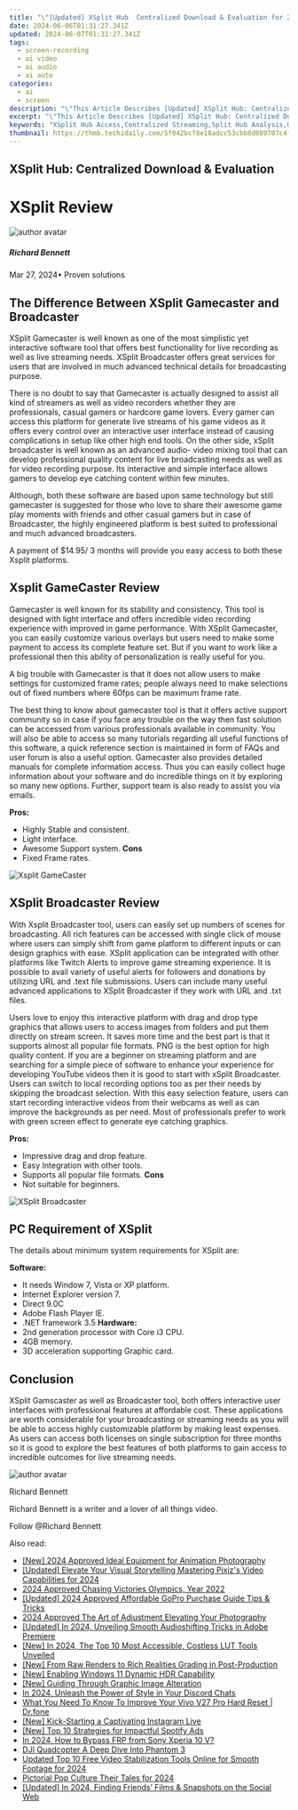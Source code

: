 ```yaml
---
title: "\"[Updated] XSplit Hub  Centralized Download & Evaluation for 2024\""
date: 2024-06-06T01:31:27.341Z
updated: 2024-06-07T01:31:27.341Z
tags: 
  - screen-recording
  - ai video
  - ai audio
  - ai auto
categories: 
  - ai
  - screen
description: "\"This Article Describes [Updated] XSplit Hub: Centralized Download & Evaluation for 2024\""
excerpt: "\"This Article Describes [Updated] XSplit Hub: Centralized Download & Evaluation for 2024\""
keywords: "XSplit Hub Access,Centralized Streaming,Split Hub Analysis,Unified Media Server,Shared File Upload,Hub for Data Assessment,Evaluate XSplit Source"
thumbnail: https://thmb.techidaily.com/5f042bcf8e18adcc53cbb8d889707c4f827028b312f2b21172b0735c2d2d47e0.jpeg
---
```


## XSplit Hub: Centralized Download & Evaluation

# XSplit Review

![author avatar](https://images.wondershare.com/filmora/article-images/richard-bennett.jpg)

##### Richard Bennett

 Mar 27, 2024• Proven solutions

## The Difference Between XSplit Gamecaster and Broadcaster

 XSplit Gamecaster is well known as one of the most simplistic yet interactive software tool that offers best functionality for live recording as well as live streaming needs. XSplit Broadcaster offers great services for users that are involved in much advanced technical details for broadcasting purpose.

 There is no doubt to say that Gamecaster is actually designed to assist all kind of streamers as well as video recorders whether they are professionals, casual gamers or hardcore game lovers. Every gamer can access this platform for generate live streams of his game videos as it offers every control over an interactive user interface instead of causing complications in setup like other high end tools. On the other side, xSplit broadcaster is well known as an advanced audio- video mixing tool that can develop professional quality content for live broadcasting needs as well as for video recording purpose. Its interactive and simple interface allows gamers to develop eye catching content within few minutes.

 Although, both these software are based upon same technology but still gamecaster is suggested for those who love to share their awesome game play moments with friends and other casual gamers but in case of Broadcaster, the highly engineered platform is best suited to professional and much advanced broadcasters.

 A payment of $14.95/ 3 months will provide you easy access to both these Xsplit platforms.

## Xsplit GameCaster Review

 Gamecaster is well known for its stability and consistency. This tool is designed with light interface and offers incredible video recording experience with improved in game performance. With XSplit Gamecaster, you can easily customize various overlays but users need to make some payment to access its complete feature set. But if you want to work like a professional then this ability of personalization is really useful for you.

 A big trouble with Gamecaster is that it does not allow users to make settings for customized frame rates; people always need to make selections out of fixed numbers where 60fps can be maximum frame rate.

 The best thing to know about gamecaster tool is that it offers active support community so in case if you face any trouble on the way then fast solution can be accessed from various professionals available in community. You will also be able to access so many tutorials regarding all useful functions of this software, a quick reference section is maintained in form of FAQs and user forum is also a useful option. Gamecaster also provides detailed manuals for complete information access. Thus you can easily collect huge information about your software and do incredible things on it by exploring so many new options. Further, support team is also ready to assist you via emails.

**Pros:**

* Highly Stable and consistent.
* Light interface.
* Awesome Support system.
**Cons**
* Fixed Frame rates.

![Xsplit GameCaster ](https://images.wondershare.com/filmora/article-images/xsplit-gamecaster.jpg)

## XSplit Broadcaster Review

 With Xsplit Broadcaster tool, users can easily set up numbers of scenes for broadcasting. All rich features can be accessed with single click of mouse where users can simply shift from game platform to different inputs or can design graphics with ease. XSplit application can be integrated with other platforms like Twitch Alerts to improve game streaming experience. It is possible to avail variety of useful alerts for followers and donations by utilizing URL and .text file submissions. Users can include many useful advanced applications to XSplit Broadcaster if they work with URL and .txt files.

 Users love to enjoy this interactive platform with drag and drop type graphics that allows users to access images from folders and put them directly on stream screen. It saves more time and the best part is that it supports almost all popular file formats. PNG is the best option for high quality content. If you are a beginner on streaming platform and are searching for a simple piece of software to enhance your experience for developing YouTube videos then it is good to start with xSplit Broadcaster. Users can switch to local recording options too as per their needs by skipping the broadcast selection. With this easy selection feature, users can start recording interactive videos from their webcams as well as can improve the backgrounds as per need. Most of professionals prefer to work with green screen effect to generate eye catching graphics.

**Pros:**

* Impressive drag and drop feature.
* Easy Integration with other tools.
* Supports all popular file formats.
**Cons**
* Not suitable for beginners.

![XSplit Broadcaster ](https://images.wondershare.com/filmora/article-images/xsplit.jpg)

## PC Requirement of XSplit

 The details about minimum system requirements for XSplit are:

**Software:**

* It needs Window 7, Vista or XP platform.
* Internet Explorer version 7.
* Direct 9.0C
* Adobe Flash Player IE.
* .NET framework 3.5
**Hardware:**
* 2nd generation processor with Core i3 CPU.
* 4GB memory.
* 3D acceleration supporting Graphic card.

## Conclusion

 XSplit Gamscaster as well as Broadcaster tool, both offers interactive user interfaces with professional features at affordable cost. These applications are worth considerable for your broadcasting or streaming needs as you will be able to access highly customizable platform by making least expenses. As users can access both licenses on single subscription for three months so it is good to explore the best features of both platforms to gain access to incredible outcomes for live streaming needs.

![author avatar](https://images.wondershare.com/filmora/article-images/richard-bennett.jpg)

Richard Bennett

Richard Bennett is a writer and a lover of all things video.

Follow @Richard Bennett


<ins class="adsbygoogle"
     style="display:block"
     data-ad-format="autorelaxed"
     data-ad-client="ca-pub-7571918770474297"
     data-ad-slot="1223367746"></ins>



<ins class="adsbygoogle"
     style="display:block"
     data-ad-client="ca-pub-7571918770474297"
     data-ad-slot="8358498916"
     data-ad-format="auto"
     data-full-width-responsive="true"></ins>


<span class="atpl-alsoreadstyle">Also read:</span>
<div><ul>
<li><a href="https://vp-tips.techidaily.com/new-2024-approved-ideal-equipment-for-animation-photography/"><u>[New] 2024 Approved  Ideal Equipment for Animation Photography</u></a></li>
<li><a href="https://vp-tips.techidaily.com/updated-elevate-your-visual-storytelling-mastering-pixizs-video-capabilities-for-2024/"><u>[Updated] Elevate Your Visual Storytelling  Mastering Pixiz's Video Capabilities for 2024</u></a></li>
<li><a href="https://vp-tips.techidaily.com/2024-approved-chasing-victories-olympics-year-2022/"><u>2024 Approved  Chasing Victories  Olympics, Year 2022</u></a></li>
<li><a href="https://vp-tips.techidaily.com/updated-2024-approved-affordable-gopro-purchase-guide-tips-and-tricks/"><u>[Updated] 2024 Approved  Affordable GoPro Purchase Guide  Tips & Tricks</u></a></li>
<li><a href="https://vp-tips.techidaily.com/2024-approved-the-art-of-adjustment-elevating-your-photography/"><u>2024 Approved  The Art of Adjustment  Elevating Your Photography</u></a></li>
<li><a href="https://vp-tips.techidaily.com/updated-in-2024-unveiling-smooth-audioshifting-tricks-in-adobe-premiere/"><u>[Updated] In 2024, Unveiling Smooth Audioshifting Tricks in Adobe Premiere</u></a></li>
<li><a href="https://vp-tips.techidaily.com/new-in-2024-the-top-10-most-accessible-costless-lut-tools-unveiled/"><u>[New] In 2024, The Top 10 Most Accessible, Costless LUT Tools Unveiled</u></a></li>
<li><a href="https://vp-tips.techidaily.com/new-from-raw-renders-to-rich-realities-grading-in-post-production/"><u>[New] From Raw Renders to Rich Realities  Grading in Post-Production</u></a></li>
<li><a href="https://vp-tips.techidaily.com/new-enabling-windows-11-dynamic-hdr-capability/"><u>[New] Enabling Windows 11 Dynamic HDR Capability</u></a></li>
<li><a href="https://some-techniques.techidaily.com/new-guiding-through-graphic-image-alteration/"><u>[New] Guiding Through Graphic Image Alteration</u></a></li>
<li><a href="https://discord-videos.techidaily.com/in-2024-unleash-the-power-of-style-in-your-discord-chats/"><u>In 2024, Unleash the Power of Style in Your Discord Chats</u></a></li>
<li><a href="https://techidaily.com/what-you-need-to-know-to-improve-your-vivo-v27-pro-hard-reset-drfone-by-drfone-reset-android-reset-android/"><u>What You Need To Know To Improve Your Vivo V27 Pro Hard Reset | Dr.fone</u></a></li>
<li><a href="https://instagram-videos.techidaily.com/new-kick-starting-a-captivating-instagram-live/"><u>[New] Kick-Starting a Captivating Instagram Live</u></a></li>
<li><a href="https://some-guidance.techidaily.com/new-top-10-strategies-for-impactful-spotify-ads/"><u>[New] Top 10 Strategies for Impactful Spotify Ads</u></a></li>
<li><a href="https://android-frp.techidaily.com/in-2024-how-to-bypass-frp-from-sony-xperia-10-v-by-drfone-android/"><u>In 2024, How to Bypass FRP from Sony Xperia 10 V?</u></a></li>
<li><a href="https://extra-lessons.techidaily.com/dji-quadcopter-a-deep-dive-into-phantom-3/"><u>DJI Quadcopter  A Deep Dive Into Phantom 3</u></a></li>
<li><a href="https://ai-video-apps.techidaily.com/updated-top-10-free-video-stabilization-tools-online-for-smooth-footage-for-2024/"><u>Updated Top 10 Free Video Stabilization Tools Online for Smooth Footage for 2024</u></a></li>
<li><a href="https://extra-skills.techidaily.com/pictorial-pop-culture-their-tales-for-2024/"><u>Pictorial Pop Culture  Their Tales for 2024</u></a></li>
<li><a href="https://facebook-videos.techidaily.com/updated-in-2024-finding-friends-films-and-snapshots-on-the-social-web/"><u>[Updated] In 2024, Finding Friends’ Films & Snapshots on the Social Web</u></a></li>
</ul></div>
